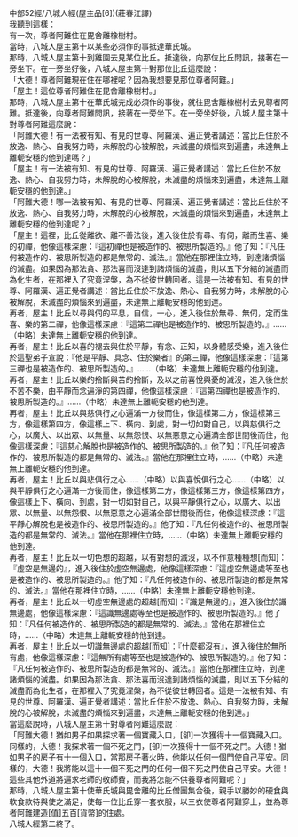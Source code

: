 中部52經/八城人經(屋主品[6])(莊春江譯)  
我聽到這樣：  
有一次，尊者阿難住在毘舍離橡樹村。  
當時，八城人屋主第十以某些必須作的事抵達華氏城。  
那時，八城人屋主第十到雞園去見某位比丘。抵達後，向那位比丘問訊，接著在一旁坐下。在一旁坐好後，八城人屋主第十對那位比丘這麼說：  
「大德！尊者阿難現在住在哪裡呢？因為我想要見那位尊者阿難。」  
「屋主！這位尊者阿難住在毘舍離橡樹村。」  
那時，八城人屋主第十在華氏城完成必須作的事後，就往毘舍離橡樹村去見尊者阿難。抵達後，向尊者阿難問訊，接著在一旁坐下。在一旁坐好後，八城人屋主第十對尊者阿難這麼說：  
「阿難大德！有一法被有知、有見的世尊、阿羅漢、遍正覺者講述：當比丘住於不放逸、熱心、自我努力時，未解脫的心被解脫，未滅盡的煩惱來到遍盡，未達無上離軛安穩的他到達嗎？」  
「屋主！有一法被有知、有見的世尊、阿羅漢、遍正覺者講述：當比丘住於不放逸、熱心、自我努力時，未解脫的心被解脫，未滅盡的煩惱來到遍盡，未達無上離軛安穩的他到達。」  
「阿難大德！哪一法被有知、有見的世尊、阿羅漢、遍正覺者講述：當比丘住於不放逸、熱心、自我努力時，未解脫的心被解脫，未滅盡的煩惱來到遍盡，未達無上離軛安穩的他到達呢？」  
「屋主！這裡，比丘從離欲、離不善法後，進入後住於有尋、有伺，離而生喜、樂的初禪，他像這樣深慮：『這初禪也是被造作的、被思所製造的。』他了知：『凡任何被造作的、被思所製造的都是無常的、滅法。』當他在那裡住立時，到達諸煩惱的滅盡。如果因為那法貪、那法喜而沒達到諸煩惱的滅盡，則以五下分結的滅盡而為化生者，在那裡入了究竟涅槃，為不從彼世轉回者。這是一法被有知、有見的世尊、阿羅漢、遍正覺者講述：當比丘住於不放逸、熱心、自我努力時，未解脫的心被解脫，未滅盡的煩惱來到遍盡，未達無上離軛安穩的他到達。  
再者，屋主！比丘以尋與伺的平息，自信，一心，進入後住於無尋、無伺，定而生喜、樂的第二禪，他像這樣深慮：『這第二禪也是被造作的、被思所製造的。』……（中略）未達無上離軛安穩的他到達。  
再者，屋主！比丘以喜的褪去與住於平靜，有念、正知，以身體感受樂，進入後住於這聖弟子宣說：『他是平靜、具念、住於樂者』的第三禪，他像這樣深慮：『這第三禪也是被造作的、被思所製造的。』……（中略）未達無上離軛安穩的他到達。  
再者，屋主！比丘以樂的捨斷與苦的捨斷，及以之前喜悅與憂的滅沒，進入後住於不苦不樂，由平靜而念遍淨的第四禪，他像這樣深慮：『這第四禪也是被造作的、被思所製造的。』……（中略）未達無上離軛安穩的他到達。  
再者，屋主！比丘以與慈俱行之心遍滿一方後而住，像這樣第二方，像這樣第三方，像這樣第四方，像這樣上下、橫向、到處，對一切如對自己，以與慈俱行之心，以廣大、以出眾、以無量、以無怨恨、以無惡意之心遍滿全部世間後而住，他像這樣深慮：『這慈心解脫也是被造作的、被思所製造的。』他了知：『凡任何被造作的、被思所製造的都是無常的、滅法。』當他在那裡住立時，……（中略）未達無上離軛安穩的他到達。  
再者，屋主！比丘以與悲俱行之心……（中略）以與喜悅俱行之心……（中略）以與平靜俱行之心遍滿一方後而住，像這樣第二方，像這樣第三方，像這樣第四方，像這樣上下、橫向、到處，對一切如對自己，以與平靜俱行之心，以廣大、以出眾、以無量、以無怨恨、以無惡意之心遍滿全部世間後而住，他像這樣深慮：『這平靜心解脫也是被造作的、被思所製造的。』他了知：『凡任何被造作的、被思所製造的都是無常的、滅法。』當他在那裡住立時，……（中略）未達無上離軛安穩的他到達。  
再者，屋主！比丘以一切色想的超越，以有對想的滅沒，以不作意種種想[而知]：『虛空是無邊的』，進入後住於虛空無邊處，他像這樣深慮：『這虛空無邊處等至也是被造作的、被思所製造的。』他了知：『凡任何被造作的、被思所製造的都是無常的、滅法。』當他在那裡住立時，……（中略）未達無上離軛安穩他到達。  
再者，屋主！比丘以一切虛空無邊處的超越[而知]：『識是無邊的』，進入後住於識無邊處，他像這樣深慮：『這識無邊處等至也是被造作的、被思所製造的。』他了知：『凡任何被造作的、被思所製造的都是無常的、滅法。』當他在那裡住立時，……（中略）未達無上離軛安穩的他到達。  
再者，屋主！比丘以一切識無邊處的超越[而知]：『什麼都沒有』，進入後住於無所有處，他像這樣深慮：『這無所有處等至也是被造作的、被思所製造的。』他了知：『凡任何被造作的、被思所製造的都是無常的、滅法。』當他在那裡住立時，到達諸煩惱的滅盡。如果因為那法貪、那法喜而沒達到諸煩惱的滅盡，則以五下分結的滅盡而為化生者，在那裡入了究竟涅槃，為不從彼世轉回者。這是一法被有知、有見的世尊、阿羅漢、遍正覺者講述：當比丘住於不放逸、熱心、自我努力時，未解脫的心被解脫，未滅盡的煩惱來到遍盡，未達無上離軛安穩的他到達。」  
當這麼說時，八城人屋主第十對尊者阿難這麼說：  
「阿難大德！猶如男子如果探求著一個寶藏入口，[卻]一次獲得十一個寶藏入口。同樣的，大德！我探求著一個不死之門，[卻]一次獲得十一個不死之門。大德！猶如男子的房子有十一個入口，當那房子著火時，他能以任何一個門使自己平安。同樣的，大德！我將能以這十一個不死之門的任何一個不死之門使自己平安。大德！這些其他外道將遍求老師的敬師費，而我將怎能不供養尊者阿難呢？」  
那時，八城人屋主第十使華氏城與毘舍離的比丘僧團集合後，親手以勝妙的硬食與軟食款待與使之滿足，使每一位比丘穿一套衣服，以三衣使尊者阿難穿上，並為尊者阿難建造[值]五百[貨幣]的住處。  
八城人經第二終了。  
  
  
